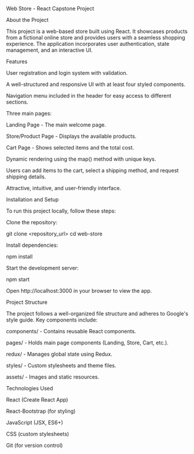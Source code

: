 Web Store - React Capstone Project

About the Project

This project is a web-based store built using React. It showcases products from a fictional  online store and provides users with a seamless shopping experience. The application incorporates user authentication, state management, and an interactive UI.

Features

User registration and login system with validation.

A well-structured and responsive UI with at least four styled components.

Navigation menu included in the header for easy access to different sections.

Three main pages:

Landing Page - The main welcome page.

Store/Product Page - Displays the available products.

Cart Page - Shows selected items and the total cost.

Dynamic rendering using the map() method with unique keys.

Users can add items to the cart, select a shipping method, and request shipping details.

Attractive, intuitive, and user-friendly interface.

Installation and Setup

To run this project locally, follow these steps:

Clone the repository:

git clone <repository_url>
cd web-store

Install dependencies:

npm install

Start the development server:

npm start

Open http://localhost:3000 in your browser to view the app.

Project Structure

The project follows a well-organized file structure and adheres to Google's style guide. Key components include:

components/ - Contains reusable React components.

pages/ - Holds main page components (Landing, Store, Cart, etc.).

redux/ - Manages global state using Redux.

styles/ - Custom stylesheets and theme files.

assets/ - Images and static resources.

Technologies Used

React (Create React App)

React-Bootstrap (for styling)

JavaScript (JSX, ES6+)

CSS (custom stylesheets)

Git (for version control)

